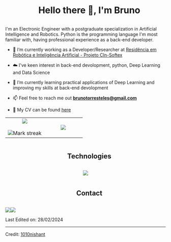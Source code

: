 <!--h1 without bottom border-->
<div id="user-content-toc">
  <ul align="center">
    <summary><h1 style="display: inline-block">Hello there 👋, I'm Bruno</h1></summary>
  </ul>
</div>

I'm an Electronic Engineer with a postgraduate specialization in Artificial Intelligence and Robotics. Python is the programming language I'm most familiar with, having professional experience as a back-end developer.

<!--Intro start-->
- 🔭 I’m currently working as a Developer/Researcher at [Residência em Robótica e Inteligência Artificial - Projeto CIn-Softex](https://br.linkedin.com/company/projeto-cin-softex)

- ☁️ I've keen interest in back-end devolopment, python, Deep Learning and Data Science

- 🌱 I’m currently learning practical applications of Deep Learning and improving my skills at back-end devolopment

- 📫 Feel free to reach me out **brunotorresteles@gmail.com**

- 📄 My CV can be found [here](https://github.com/brunoctt/brunoctt/blob/main/CV_BrunoCTATeles.pdf)
<!--Intro end-->


<!--- stats & Trophy (start) -->
<p align="center">
  <!--- stats (start) -->
<table align="center">
<tr border="none">
<td width="50%" align="center">
  
  <img  align="center"  src="https://github-readme-stats.vercel.app/api?username=brunoctt&theme=dark&show_icons=true&count_private=true" />
  <br></br>
  <img  title="🔥 Get streak stats for your profile at git.io/streak-stats" alt="Mark streak" src="https://github-readme-streak-stats.herokuapp.com/?user=brunoctt&theme=dark&hide_border=false" /> 
</td>

<td width="50%" align="center">

  <img  align="center"  src="https://github-readme-stats.anuraghazra1.vercel.app/api/top-langs/?username=brunoctt&theme=dark&hide_border=false&no-bg=true&no-frame=true&langs_count=10"/>
  
  </td>
</tr>
</table>
<!--- stats (end) -->

</p>        
<!--- stats (end) -->


<!--h1 without bottom border-->
<div id="user-content-toc">
  <ul align="center">
    <summary><h2 style="display: inline-block">Technologies</h2></summary>
  </ul>
</div>
<!--tech stack icons-->
<p align="center">
  <a href="https://skillicons.dev">
    <img src="https://skillicons.dev/icons?i=git,github,java,python,pytorch,flask,mysql,opencv,docker,vscode,js,c,cpp&perline=14" />
  </a>
</p>


<!-- Connect with me -->
<!--h2 without bottom border-->
<div id="user-content-toc">
  <ul align="center">
    <summary><h2 style="display: inline-block">Contact</h2></summary>
  </ul>
</div>

<!--icons and links-->
<div style="display: flex; flex-direction: row;" align="center">
    <a href="mailto:brunotorresteles@gmail.com"><img src="https://img.shields.io/badge/Gmail-D14836?style=for-the-badge&logo=gmail&logoColor=white" /></a>
    <a href="https://www.linkedin.com/in/bctat/"><img src="https://img.shields.io/badge/linkedin-%230077B5.svg?&style=for-the-badge&logo=linkedin&logoColor=white" /></a>
</div>


Last Edited on: 28/02/2024

----------------------------------------------------------------------
Credit: [1010nishant](https://github.com/1010nishant)

<!-- 
[![Bruno Teles's GitHub stats](https://github-readme-stats.vercel.app/api?username=brunoctt&count_private=true&show_icons=true&theme=dracula)](https://github.com/brunoctt/github-readme-stats)
-->

<!-- 
Special thanks to https://github.com/durgeshsamariya/awesome-github-profile-readme-templates/blob/master/templates/1010nishant.md?plain=1 for the base template
-->
